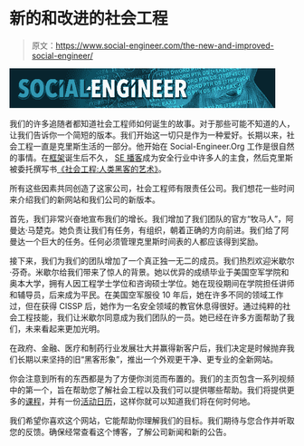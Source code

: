# 新的和改进的社会工程

> 原文：<https://www.social-engineer.com/the-new-and-improved-social-engineer/>

[![se-logo-persuasion-2013](img/0fc39c3ae162c9c65a187931e4d5e3e3.png)](https://www.social-engineer.com/wp-content/uploads/2013/05/se-logo-persuasion-2013.png)

我们的许多追随者都知道社会工程师如何诞生的故事。对于那些可能不知道的人，让我们告诉你一个简短的版本。我们开始这一切只是作为一种爱好。长期以来，社会工程一直是克里斯生活的一部分。他开始在 Social-Engineer.Org 工作是很自然的事情。在[框架](https://www.social-engineer.org/framework/general-discussion/ "The Official Social Engineering Framework")诞生后不久， [SE 播客](https://www.social-engineer.org/podcast/ "Social-Engineer Podcast")成为安全行业中许多人的主食，然后克里斯被委托撰写书[《社会工程:人类黑客的艺术》](https://www.amazon.com/Social-Engineering-Science-Human-Hacking/dp/111943338X "SE Book")。

所有这些因素共同创造了这家公司，社会工程师有限责任公司。我们想花一些时间来介绍我们的新网站和我们公司的新版本。

首先，我们非常兴奋地宣布我们的增长。我们增加了我们团队的官方“牧马人”，阿曼达·马楚克。她负责让我们有任务，有组织，朝着正确的方向前进。我们给了阿曼达一个巨大的任务。任何必须管理克里斯时间表的人都应该得到奖励。

接下来，我们为我们的团队增加了一个真正独一无二的成员。我们热烈欢迎米歇尔·芬奇。米歇尔给我们带来了惊人的背景。她以优异的成绩毕业于美国空军学院和奥本大学，拥有人因工程学士学位和咨询硕士学位。她在现役期间在学院担任讲师和辅导员，后来成为平民。在美国空军服役 10 年后，她在许多不同的领域工作过，但在获得 CISSP 后，她作为一名安全领域的教官休息得很好。通过纯粹的社会工程技能，我们让米歇尔同意成为我们团队的一员。她已经在许多方面帮助了我们，未来看起来更加光明。

在政府、金融、医疗和制药行业发展壮大并赢得新客户后，我们决定是时候抛弃我们长期以来坚持的旧“黑客形象”，推出一个外观更干净、更专业的全新网站。

你会注意到所有的东西都是为了方便你浏览而布置的。我们的主页包含一系列视频中的第一个，旨在帮助您了解社会工程以及我们可以提供哪些帮助。我们将提供更多的[课程](https://www.social-engineer.com/training/ "SE Courses")，并有一份[活动日历](https://www.social-engineer.com/events/ "SE Events Calendar")，这样你就可以知道我们将在何时何地。

我们希望你喜欢这个网站，它能帮助你理解我们的目标。我们期待与您合作并听取您的反馈。确保经常查看这个博客，了解公司新闻和新的公告。
